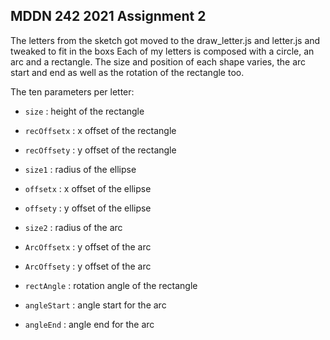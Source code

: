 ## MDDN 242 2021 Assignment 2

The letters from the sketch got moved to the draw_letter.js and letter.js and tweaked to fit in the boxs
Each of my letters is composed with a circle, an arc and a rectangle. The size and position of each shape varies, the arc start and end as well as the rotation of the rectangle too.

The ten parameters per letter:
  * `size` : height of the rectangle
  * `recOffsetx` : x offset of the rectangle
  * `recOffsety` : y offset of the rectangle

  * `size1` : radius of the ellipse
  * `offsetx` : x offset of the ellipse
  * `offsety` : y offset of the ellipse

  * `size2` : radius of the arc
  * `ArcOffsetx` : y offset of the arc
  * `ArcOffsety` : y offset of the arc
  * `rectAngle` : rotation angle of the rectangle
  * `angleStart` : angle start for the arc
  * `angleEnd` : angle end for the arc